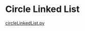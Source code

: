 # Circle Linked List

[circleLinkedList.py](https://github.com/eclairsameal/TheAlgorithms-Python/blob/main/linked%20list/circleLinkedList.py)
